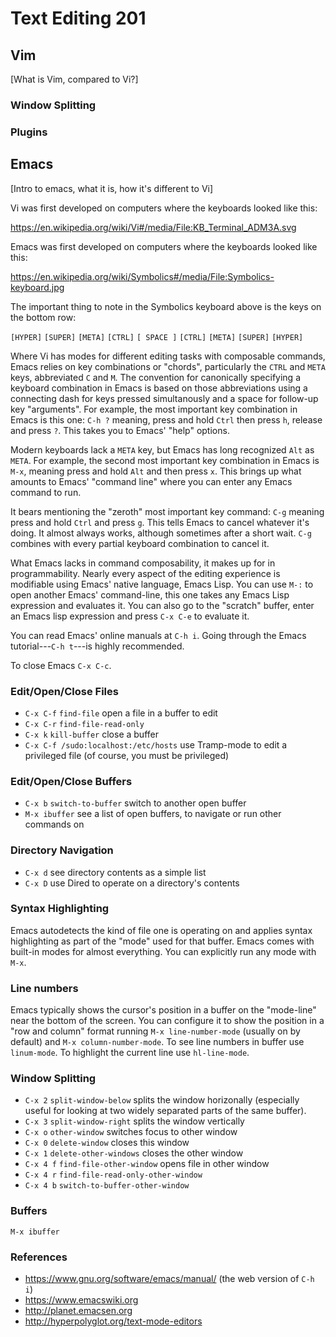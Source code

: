 # Text Editing 201

## Vim

\[What is Vim, compared to Vi?\]

### Window Splitting

### Plugins

## Emacs

\[Intro to emacs, what it is, how it's different to Vi\]

Vi was first developed on computers where the keyboards looked like
this:

<https://en.wikipedia.org/wiki/Vi#/media/File:KB_Terminal_ADM3A.svg>

Emacs was first developed on computers where the keyboards looked like
this:

<https://en.wikipedia.org/wiki/Symbolics#/media/File:Symbolics-keyboard.jpg>

The important thing to note in the Symbolics keyboard above is the keys
on the bottom row:

`[HYPER]` `[SUPER]` `[META]` `[CTRL]` `[ SPACE ]` `[CTRL]` `[META]`
`[SUPER]` `[HYPER]`

Where Vi has modes for different editing tasks with composable commands,
Emacs relies on key combinations or "chords", particularly the `CTRL`
and `META` keys, abbreviated `C` and `M`. The convention for canonically
specifying a keyboard combination in Emacs is based on those
abbreviations using a connecting dash for keys pressed simultanously and
a space for follow-up key "arguments". For example, the most important
key combination in Emacs is this one: `C-h ?` meaning, press and hold
`Ctrl` then press `h`, release and press `?`. This takes you to Emacs'
"help" options.

Modern keyboards lack a `META` key, but Emacs has long recognized `Alt`
as `META`. For example, the second most important key combination in
Emacs is `M-x`, meaning press and hold `Alt` and then press `x`. This
brings up what amounts to Emacs' "command line" where you can enter any
Emacs command to run.

It bears mentioning the "zeroth" most important key command: `C-g`
meaning press and hold `Ctrl` and press `g`. This tells Emacs to cancel
whatever it's doing. It almost always works, although sometimes after a
short wait. `C-g` combines with every partial keyboard combination to
cancel it.

What Emacs lacks in command composability, it makes up for in
programmability. Nearly every aspect of the editing experience is
modifiable using Emacs' native language, Emacs Lisp. You can use `M-:`
to open another Emacs' command-line, this one takes any Emacs Lisp
expression and evaluates it. You can also go to the "scratch" buffer,
enter an Emacs lisp expression and press `C-x C-e` to evaluate it.

You can read Emacs' online manuals at `C-h i`. Going through the Emacs
tutorial---`C-h t`---is highly recommended.

To close Emacs `C-x C-c`.

### Edit/Open/Close Files

  - `C-x C-f` `find-file` open a file in a buffer to edit
  - `C-x C-r` `find-file-read-only`
  - `C-x k` `kill-buffer` close a buffer
  - `C-x C-f /sudo:localhost:/etc/hosts` use Tramp-mode to edit a
    privileged file (of course, you must be privileged)

### Edit/Open/Close Buffers

  - `C-x b` `switch-to-buffer` switch to another open buffer
  - `M-x ibuffer` see a list of open buffers, to navigate or run other
    commands on

### Directory Navigation

  - `C-x d` see directory contents as a simple list
  - `C-x D` use Dired to operate on a directory's contents

### Syntax Highlighting

Emacs autodetects the kind of file one is operating on and applies
syntax highlighting as part of the "mode" used for that buffer. Emacs
comes with built-in modes for almost everything. You can explicitly run
any mode with `M-x`.

### Line numbers

Emacs typically shows the cursor's position in a buffer on the
"mode-line" near the bottom of the screen. You can configure it to show
the position in a "row and column" format running `M-x line-number-mode`
(usually on by default) and `M-x column-number-mode`. To see line
numbers in buffer use `linum-mode`. To highlight the current line use
`hl-line-mode`.

### Window Splitting

  - `C-x 2` `split-window-below` splits the window horizonally
    (especially useful for looking at two widely separated parts of the
    same buffer).
  - `C-x 3` `split-window-right` splits the window vertically
  - `C-x o` `other-window` switches focus to other window
  - `C-x 0` `delete-window` closes this window
  - `C-x 1` `delete-other-windows` closes the other window
  - `C-x 4 f` `find-file-other-window` opens file in other window
  - `C-x 4 r` `find-file-read-only-other-window`
  - `C-x 4 b` `switch-to-buffer-other-window`

### Buffers

`M-x ibuffer`

### References

  - <https://www.gnu.org/software/emacs/manual/> (the web version of
    `C-h i`)
  - <https://www.emacswiki.org>
  - <http://planet.emacsen.org>
  - <http://hyperpolyglot.org/text-mode-editors>

